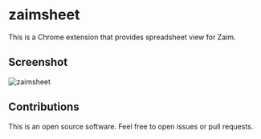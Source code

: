 # zaimsheet

This is a Chrome extension that provides spreadsheet view for Zaim.

## Screenshot

![zaimsheet](https://user-images.githubusercontent.com/321266/52763427-f6f7ba00-305e-11e9-94e0-9d749e7f42bd.png)

## Contributions

This is an open source software.
Feel free to open issues or pull requests.
